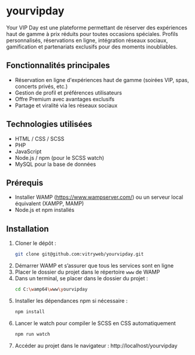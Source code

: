 # yourvipday

Your VIP Day est une plateforme permettant de réserver des expériences haut de gamme à prix réduits pour toutes occasions spéciales. Profils personnalisés, réservations en ligne, intégration réseaux sociaux, gamification et partenariats exclusifs pour des moments inoubliables.

## Fonctionnalités principales

- Réservation en ligne d'expériences haut de gamme (soirées VIP, spas, concerts privés, etc.)
- Gestion de profil et préférences utilisateurs
- Offre Premium avec avantages exclusifs
- Partage et viralité via les réseaux sociaux

## Technologies utilisées

- HTML / CSS / SCSS
- PHP
- JavaScript
- Node.js / npm (pour le SCSS watch)
- MySQL pour la base de données

## Prérequis

- Installer WAMP (https://www.wampserver.com/) ou un serveur local équivalent (XAMPP, MAMP)
- Node.js et npm installés

## Installation

1. Cloner le dépôt :
   ```bash
   git clone git@github.com:vitryweb/yourvipday.git
   ```
2. Démarrer WAMP et s’assurer que tous les services sont en ligne
3. Placer le dossier du projet dans le répertoire `www` de WAMP
4. Dans un terminal, se placer dans le dossier du projet :
   ```bash
   cd C:\wamp64\www\yourvipday
   ```
5. Installer les dépendances npm si nécessaire :
   ```bash
   npm install
   ```
6. Lancer le watch pour compiler le SCSS en CSS automatiquement
   ```bash
   npm run watch
   ```
7. Accéder au projet dans le navigateur : http://localhost/yourvipday
